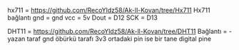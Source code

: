 hx711 = https://github.com/RecoYldz58/Ak-ll-Kovan/tree/Hx711 
Hx711 bağlantı gnd = gnd
               vcc = 5v
               Dout = D12
               SCK = D13
 
DHT11 = https://github.com/RecoYldz58/Ak-ll-Kovan/tree/DHT11
 Bağlantı = - yazan taraf gnd
           öbürkü tarafı 3v3
           ortadaki pin ise bir tane digital pine
